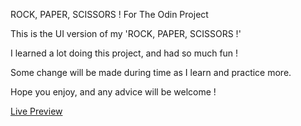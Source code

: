 ROCK, PAPER, SCISSORS !
For The Odin Project

This is the UI version of my 'ROCK, PAPER, SCISSORS !'

I learned a lot doing this project, and had so much fun !

Some change will be made during time as I learn and practice more.

Hope you enjoy, and any advice will be welcome !

[Live Preview](https://itclmt.github.io/Rock_Paper_Scissors-TOP/)
